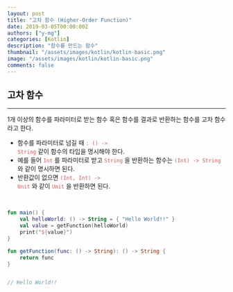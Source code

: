 ```yaml
---
layout: post
title: "고차 함수 (Higher-Order Function)"
date: 2019-03-05T00:00:00Z
authors: ["y-mg"]
categories: [Kotlin]
description: "함수를 만드는 함수"
thumbnail: "/assets/images/kotlin/kotlin-basic.png"
image: "/assets/images/kotlin/kotlin-basic.png"
comments: false
---
```


## 고차 함수
***
1개 이상의 함수를 파라미터로 받는 함수 혹은 함수를 결과로 반환하는 함수를 고차 함수라고 한다.
- 함수를 파라미터로 넘길 때 <code style="color: #eb5657;">: () -> String</code> 같이 함수의 타입을 명시해야 한다.
- 예를 들어 <code style="color: #eb5657;">Int</code> 를 파라미터로 받고 <code style="color: #eb5657;">String</code> 을 반환하는 함수는 <code style="color: #eb5657;">(Int) -> String</code> 와 같이 명시하면 된다.
- 반환값이 없으면 <code style="color: #eb5657;">(Int, Int) -> Unit</code> 와 같이 <code style="color: #eb5657;">Unit</code> 을 반환하면 된다.
<br/>


```kotlin
fun main() {
    val helloWorld: () -> String = { "Hello World!!" }
    val value = getFunction(helloWorld)
    print("${value}")
}

fun getFunction(func: () -> String): () -> String {
    return func
}


// Hello World!!
```